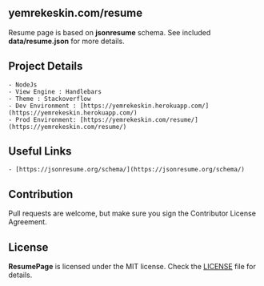 ## yemrekeskin.com/resume
   Resume page is based on **jsonresume** schema.
   See included **data/resume.json** for more details.

## Project Details
    - NodeJs
    - View Engine : Handlebars
    - Theme : Stackoverflow
    - Dev Environment : [https://yemrekeskin.herokuapp.com/](https://yemrekeskin.herokuapp.com/)
    - Prod Environment: [https://yemrekeskin.com/resume/](https://yemrekeskin.com/resume/)

## Useful Links
    - [https://jsonresume.org/schema/](https://jsonresume.org/schema/)

## Contribution
Pull requests are welcome, but make sure you sign the Contributor License Agreement.

## License

**ResumePage** is licensed under the MIT license. Check the [LICENSE](LICENSE) file for details.